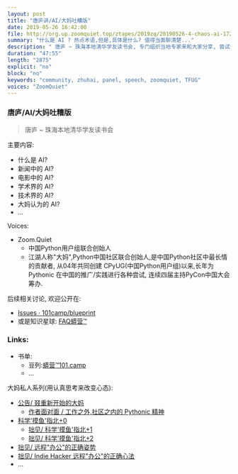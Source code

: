 ```yaml
---
layout: post
title: "唐庐讲/AI/大妈吐糟版"
date: 2019-05-26 16:42:00 
file: http://org.up.zoomquiet.top/ztapes/2019zq/20190526-4-chaos-ai-172114.MP3
summary: "什么是 AI ? 热点术语,但是,具体是什么? 值得当面聊清楚..."
description: " 唐庐 ~ 珠海本地清华学友读书会, 专门组织当地专家来和大家分享, 尝试说明什么是 AI 和我们的关系."
duration: "47:55" 
length: "2875"
explicit: "no" 
block: "no" 
keywords: "community, zhuhai, panel, speech, zoomquiet, TFUG"
voices: "ZoomQuiet"
---
```


### 唐庐/AI/大妈吐糟版
> 唐庐 ~ 珠海本地清华学友读书会

主要内容:

- 什么是 AI?
- 新闻中的 AI?
- 电影中的 AI?
- 学术界的 AI?
- 技术界的 AI?
- 大妈认为的 AI?
- ...



Voices:

- Zoom.Quiet
    + 中国Python用户组联合创始人
    + 江湖人称"大妈",Python中国社区联合创始人,是中国Python社区中最长情的贡献者, 从04年共同创建 CPyUG(中国Python用户组)以来,长年为 Pythonic 在中国的推广/实践进行各种尝试, 连续四届主持PyCon中国大会筹办. 


后续相关讨论, 欢迎公开在:

- [Issues · 101camp/blueprint](https://github.com/101camp/blueprint/issues) 
- 或是知识星球: [FAQ蟒营™](https://t.zsxq.com/iaIEQ3N)



### Links: 

- 书单:
    + 豆列:[蟒营™101.camp](https://www.douban.com/doulist/119293075/)
    + ...


大妈私人系列(用认真思考来改变心态):

- [公告/ 叕重新开始的大妈](https://mp.weixin.qq.com/s/N5TuRRbF485D4Q90XdDA7g)
    + [作者面对面 / 工作之外,社区之内的 Pythonic 精神](https://mp.weixin.qq.com/s/Rj3YRIpecMIsV9UzEY4_lw)
- [科学'摸鱼'指北+0](https://mp.weixin.qq.com/s/Q-keoD_3L29zKNPnwLTFXw)
    + [拙见/ 科学'摸鱼'指北+1](https://mp.weixin.qq.com/s/fnu9dtLQVc_TiShluhXccw)
    + [拙见/ 科学'摸鱼'指北+2](https://mp.weixin.qq.com/s/4NZGKhdbAaanxNKZyQR-vg)
- [拙见/ 远程"办公"的正确姿势](https://mp.weixin.qq.com/s/XzN7if9-ntvOkIbRrT4s_Q)
- [拙见/ Indie Hacker 远程"办公"的正确心法](https://mp.weixin.qq.com/s/d28HqnF5aRs0jZ4tKwSmQg)
- ... 


